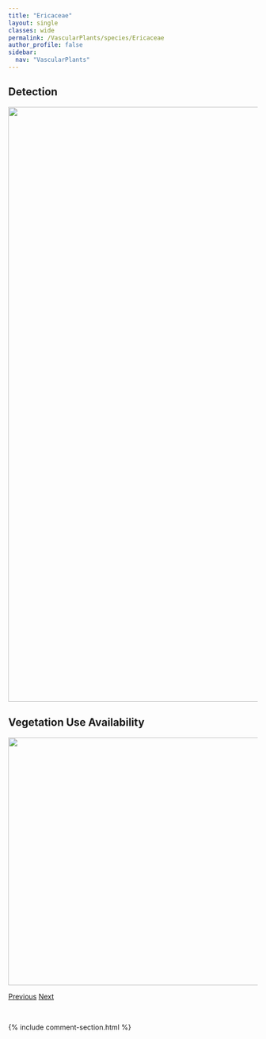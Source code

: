 ```yaml
---
title: "Ericaceae"
layout: single
classes: wide
permalink: /VascularPlants/species/Ericaceae
author_profile: false
sidebar:
  nav: "VascularPlants"
---
```


<h2>Detection</h2>

<a href="https://drive.google.com/uc?export=view&id=17Mf01E0qu8P62xwHbMV-kMfe4Hafx3At">
<img src="https://drive.google.com/uc?export=view&id=17Mf01E0qu8P62xwHbMV-kMfe4Hafx3At" height = "1200" width = "800">
</a>


<h2>Vegetation Use Availability</h2>

<a href="https://drive.google.com/uc?export=view&id=1iOd7o2kX3_XUxG4jUXxVQ2qDXfP8vpMN">
<img src="https://drive.google.com/uc?export=view&id=1iOd7o2kX3_XUxG4jUXxVQ2qDXfP8vpMN" height = "500" width = "1000">
</a>


<a href="/DevelopmentWebsite/VascularPlants/species/EremogoneCongesta" class="pagination--pager" title="Eremogone congesta">Previous</a> <a href="/DevelopmentWebsite/VascularPlants/species/EricameriaNauseosa" class="pagination--pager" title="Ericameria nauseosa">Next</a>

<p>&nbsp;</p>

{% include comment-section.html %}
